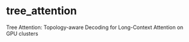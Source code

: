 # tree_attention
Tree Attention: Topology-aware Decoding for Long-Context Attention on GPU clusters
